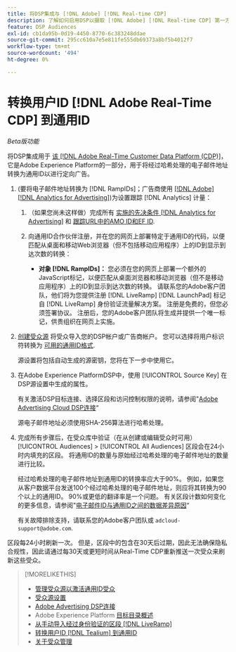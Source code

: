 ```yaml
---
title: 将DSP集成与 [!DNL Adobe] [!DNL Real-time CDP]
description: 了解如何启用DSP以摄取 [!DNL Adobe] [!DNL Real-time CDP] 第一方区段。
feature: DSP Audiences
exl-id: cb1da95b-0d19-4450-8770-6c383248ddae
source-git-commit: 295cc610a7e5e811fe555db69373a8bf5b4012f7
workflow-type: tm+mt
source-wordcount: '494'
ht-degree: 0%

---
```


# 转换用户ID [!DNL Adobe Real-Time CDP] 到通用ID

*Beta版功能*

将DSP集成用于 [该 [!DNL Adobe Real-Time Customer Data Platform (CDP)]](https://experienceleague.adobe.com/docs/experience-platform/rtcdp/overview.html?lang=zh-Hans)，它是Adobe Experience Platform的一部分，用于将经过哈希处理的电子邮件地址转换为通用ID以进行定向广告。

1. (要将电子邮件地址转换为 [!DNL RampIDs]<!-- or [!DNL ID5] IDs -->；广告商使用 [[!DNL Adobe] [!DNL Analytics for Advertising]](/help/integrations/analytics/overview.md))为设置跟踪 [!DNL Analytics] 计量：

   1. （如果您尚未这样做）完成所有 [实施的先决条件 [!DNL Analytics for Advertising]](/help/integrations/analytics/prerequisites.md) 和 [跟踪URL中的AMO ID和EF ID](/help/integrations/analytics/ids.md).

   1. 向通用ID合作伙伴注册，并在您的网页上部署特定于通用ID的代码，以便匹配从桌面和移动Web浏览器（但不包括移动应用程序）上的ID到显示到达次数的转换：

      * **对象 [!DNL RampIDs]：** 您必须在您的网页上部署一个额外的JavaScript标记，以便匹配从桌面浏览器和移动浏览器（但不是移动应用程序）上的ID到显示到达次数的转换。 请联系您的Adobe客户团队，他们将为您提供注册 [!DNL LiveRamp] [!DNL LaunchPad] 标记自 [!DNL LiveRamp] 身份验证流量解决方案。 注册是免费的，但您必须签署协议。 注册后，您的Adobe客户团队将生成并提供一个唯一标记，供贵组织在网页上实施。

1. [创建受众源](source-create.md) 将受众导入您的DSP帐户或广告商帐户。 您可以选择将用户标识符转换为 [可用的通用ID格式](source-about.md).

   源设置将包括自动生成的源密钥，您将在下一步中使用它。

1. 在Adobe Experience PlatformDSP中，使用 [!UICONTROL Source Key] 在DSP源设置中生成的属性。

   有关激活DSP目标连接、选择区段和访问控制权限的说明，请参阅&quot;[Adobe Advertising Cloud DSP连接](https://experienceleague.adobe.com/docs/experience-platform/destinations/catalog/advertising/adobe-advertising-cloud-connection.html)“

   源电子邮件地址必须使用SHA-256算法进行哈希处理。

1. 完成所有步骤后，在受众库中验证（在从创建或编辑受众时可用） [!UICONTROL Audiences] > [!UICONTROL All Audiences] 区段会在24小时内填充的区段。 将通用ID的数量与原始经过哈希处理的电子邮件地址的数量进行比较。

   经过哈希处理的电子邮件地址到通用ID的转换率应大于90%。 例如，如果您从客户数据平台发送100个经过哈希处理的电子邮件地址，则应将其转换为90个以上的通用ID。 90%或更低的翻译率是一个问题。 有关区段计数如何变化的更多信息，请参阅&quot;[电子邮件ID与通用ID之间的数据差异原因](#universal-ids-data-variances)“

   有关故障排除支持，请联系您的Adobe客户团队或 `adcloud-support@adobe.com`.

区段每24小时刷新一次。 但是，区段中的包含在30天后过期，因此无法确保隐私合规性，因此请通过每30天或更短时间从Real-Time CDP重新推送一次受众来刷新这些受众。

>[!MORELIKETHIS]
>
>* [管理受众源以激活通用ID受众](source-manage.md)
>* [受众源设置](source-settings.md)
>* [Adobe Advertising DSP连接](https://experienceleague.adobe.com/docs/experience-platform/destinations/catalog/advertising/adobe-advertising-cloud-connection.html)
>* Adobe Experience Platform [目标目录概述](https://experienceleague.adobe.com/docs/experience-platform/destinations/catalog/overview.html)
>* [从手动导入经过身份验证的区段 [!DNL LiveRamp]](/help/dsp/audiences/sources/source-import-liveramp-segments.md)
>* [转换用户ID [!DNL Tealium] 到通用ID](/help/dsp/audiences/sources/source-tealium.md)
>* [关于受众管理](/help/dsp/audiences/audience-about.md)

<!--
>* [Convert User IDs from [!DNL Optimizely] to Universal IDs](/help/dsp/audiences/sources/source-optimizely.md)
-->
